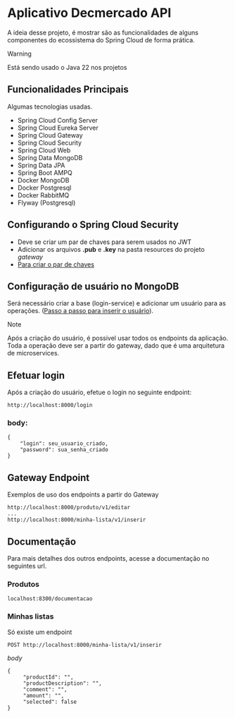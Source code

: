 # Aplicativo Decmercado API

A ideia desse projeto, é mostrar são as funcionalidades de alguns componentes do ecossistema do Spring Cloud de forma prática.

> [!WARNING]
> Está sendo usado o Java 22 nos projetos

## Funcionalidades Principais

Algumas tecnologias usadas.

- Spring Cloud Config Server
- Spring Cloud Eureka Server
- Spring Cloud Gateway
- Spring Cloud Security
- Spring Cloud Web
- Spring Data MongoDB
- Spring Data JPA
- Spring Boot AMPQ
- Docker MongoDB
- Docker Postgresql
- Docker RabbitMQ
- Flyway (Postgresql)

## Configurando o Spring Cloud Security

- Deve se criar um par de chaves para serem usados no JWT
- Adicionar os arquivos **.pub** e **.key** na pasta resources do projeto *gateway*
- [Para criar o par de chaves](https://github.com/Decsaas-OpenSource/decmercado-api/tree/main/gateway/readme.md)

## Configuração de usuário no MongoDB

Será necessário criar a base (login-service) e adicionar um usuário para as operações. ([Passo a passo para inserir o usuário](https://github.com/Decsaas-OpenSource/decmercado-api/tree/main/mongodb/readme.md)).

> [!NOTE]
> Após a criação do usuário, é possivel usar todos os endpoints da aplicação.
> Toda a operação deve ser a partir do gateway, dado que é uma arquitetura de microservices.

## Efetuar login

Após a criação do usuário, efetue o login no seguinte endpoint:

```
http://localhost:8000/login 
```
### body:
```
{
    "login": seu_usuario_criado,
    "password": sua_senha_criado
}
```

## Gateway Endpoint

Exemplos de uso dos endpoints a partir do Gateway
```
http://localhost:8000/produto/v1/editar
...
http://localhost:8000/minha-lista/v1/inserir
```

## Documentação

Para mais detalhes dos outros endpoints, acesse a documentação no seguintes url.

### Produtos
```
localhost:8300/documentacao
```

### Minhas listas

Só existe um endpoint
```
POST http://localhost:8000/minha-lista/v1/inserir
```
*body*
```
{
     "productId": "",
     "productDescription": "",
     "comment": "",
     "amount": "",
     "selected": false
}
```


